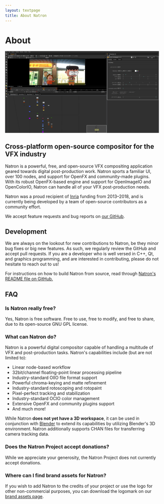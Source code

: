```yaml
---
layout: textpage
title: About Natron
---
```


# About

![An animated cartoon shot open in Natron](img/about-screenshot.png)

## Cross-platform open-source compositor for the VFX industry

Natron is a powerful, free, and open-source VFX compositing application geared towards digital post-production work.  Natron sports a familiar UI, over 100 nodes, and support for OpenFX and community-made plugins. With its robust OpenFX-based engine and support for OpenImageIO and OpenColorIO, Natron can handle all of your VFX post-production needs.

Natron was a proud recipient of [Inria](https://www.inria.fr/en) funding from 2013–2018, and is currently being developed by a team of open-source contributors as a community effort.

We accept feature requests and bug reports on [our GitHub](https://github.com/natronGitHub/natron/issues).

## Development

We are always on the lookout for new contributions to Natron, be they minor bug fixes or big new features. As such, we regularly review the GitHub and accept pull requests. If you are a developer who is well versed in C++, Qt, and graphics programming, and are interested in contributing, please do not hesitate to reach out to us!

For instructions on how to build Natron from source, read through [Natron's README file on GitHub.](https://github.com/NatronGitHub/Natron#building-and-installing-from-source)

## FAQ

### Is Natron really free?

Yes, Natron is free software. Free to use, free to modify, and free to share, due to its open-source GNU GPL license.

### What can Natron do?

Natron is a powerful digital compositor capable of handling a multitude of VFX and post-production tasks. Natron's capabilities include (but are not limited to):

- Linear node-based workflow
- 32bit/channel floating-point linear processing pipeline
- Industry-standard OIIO file format support
- Powerful chroma-keying and matte refinement
- Industry-standard rotoscoping and rotopaint
- Pixel-perfect tracking and stabilization
- Industry-standard OCIO color management
- Extensive OpenFX and community plugins support
- And much more!

While Natron **does not yet have a 3D workspace**, it can be used in conjunction with [Blender](https://www.blender.org/) to extend its capabilities by utilizing Blender's 3D environment. Natron additionally supports CHAN files for transferring camera tracking data.

### Does the Natron Project accept donations?

While we appreciate your generosity, the Natron Project does not currently accept donations.

### Where can I find brand assets for Natron?

If you wish to add Natron to the credits of your project or use the logo for other non-commercial purposes, you can download the logomark on our [brand assets page](/brand).
